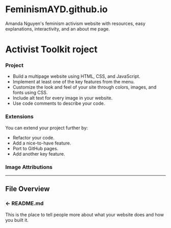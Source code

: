 # FeminismAYD.github.io
Amanda Nguyen's feminism activism website with resources, easy explanations, interactivity, and an about me page.

# Activist Toolkit roject


### Project 
- Build a multipage website using HTML, CSS, and JavaScript.
- Implement at least one of the key features from the menu. 
- Customize the look and feel of your site through colors, images, and fonts using CSS.
- Include alt text for every image in your website.
- Use code comments to describe your code.


### Extensions
You can extend your project further by:
- Refactor your code.
- Add a nice-to-have feature.
- Port to GitHub pages.
- Add another key feature.


### Image Attributions

---

## File Overview

### ← README.md

This is the place to tell people more about what your website does and how you built it. 
